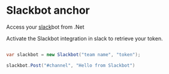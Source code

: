 # Slackbot anchor
Access your [slack](https://slack.com/)bot from .Net

Activate the Slackbot integration in slack to retrieve your token.

```csharp

var slackbot = new Slackbot("team name", "token");

slackbot.Post("#channel", "Hello from Slackbot")
```
